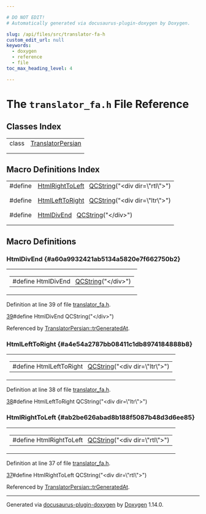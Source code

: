 ```yaml
---

# DO NOT EDIT!
# Automatically generated via docusaurus-plugin-doxygen by Doxygen.

slug: /api/files/src/translator-fa-h
custom_edit_url: null
keywords:
  - doxygen
  - reference
  - file
toc_max_heading_level: 4

---
```


<div class="doxyPage">

# The `translator_fa.h` File Reference



## Classes Index

<table class="doxyMembersIndex">

<tr class="doxyMemberIndexItem">
<td class="doxyMemberIndexItemType" align="left" valign="top">class</td>
<td class="doxyMemberIndexItemName" align="left" valign="top"><a href="/web-doxygen/docs/api/classes/translatorpersian">TranslatorPersian</a></td>
</tr>
<tr class="doxyMemberIndexDescription">
<td class="doxyMemberIndexDescriptionLeft"></td>
<td class="doxyMemberIndexDescriptionRight">
</td>
</tr>
<tr class="doxyMemberIndexSeparator">
<td class="doxyMemberIndexSeparator" colspan="2"></td>
</tr>

</table>

## Macro Definitions Index

<table class="doxyMembersIndex">

<tr class="doxyMemberIndexItem">
<td class="doxyMemberIndexItemType" align="left" valign="top">#define</td>
<td class="doxyMemberIndexItemName" align="left" valign="top"><a href="#ab2be626abad8b188f5087b48d3d6ee85">HtmlRightToLeft</a>&nbsp;&nbsp;&nbsp;<a href="/web-doxygen/docs/api/classes/qcstring">QCString</a>("&lt;div dir=\"rtl\"&gt;")</td>
</tr>
<tr class="doxyMemberIndexDescription">
<td class="doxyMemberIndexDescriptionLeft"></td>
<td class="doxyMemberIndexDescriptionRight">
</td>
</tr>
<tr class="doxyMemberIndexSeparator">
<td class="doxyMemberIndexSeparator" colspan="2"></td>
</tr>

<tr class="doxyMemberIndexItem">
<td class="doxyMemberIndexItemType" align="left" valign="top">#define</td>
<td class="doxyMemberIndexItemName" align="left" valign="top"><a href="#a4e54a2787bb08411c1db8974184888b8">HtmlLeftToRight</a>&nbsp;&nbsp;&nbsp;<a href="/web-doxygen/docs/api/classes/qcstring">QCString</a>("&lt;div dir=\"ltr\"&gt;")</td>
</tr>
<tr class="doxyMemberIndexDescription">
<td class="doxyMemberIndexDescriptionLeft"></td>
<td class="doxyMemberIndexDescriptionRight">
</td>
</tr>
<tr class="doxyMemberIndexSeparator">
<td class="doxyMemberIndexSeparator" colspan="2"></td>
</tr>

<tr class="doxyMemberIndexItem">
<td class="doxyMemberIndexItemType" align="left" valign="top">#define</td>
<td class="doxyMemberIndexItemName" align="left" valign="top"><a href="#a60a9932421ab5134a5820e7f662750b2">HtmlDivEnd</a>&nbsp;&nbsp;&nbsp;<a href="/web-doxygen/docs/api/classes/qcstring">QCString</a>("&lt;/div&gt;")</td>
</tr>
<tr class="doxyMemberIndexDescription">
<td class="doxyMemberIndexDescriptionLeft"></td>
<td class="doxyMemberIndexDescriptionRight">
</td>
</tr>
<tr class="doxyMemberIndexSeparator">
<td class="doxyMemberIndexSeparator" colspan="2"></td>
</tr>

</table>


<div class="doxySectionDef">

## Macro Definitions

### HtmlDivEnd {#a60a9932421ab5134a5820e7f662750b2}

<div class="doxyMemberItem">
<div class="doxyMemberProto">
<table class="doxyMemberLabels">
<tr class="doxyMemberLabels">
<td class="doxyMemberLabelsLeft">
<table class="doxyMemberName">
<tr>
<td class="doxyMemberName">#define HtmlDivEnd&nbsp;&nbsp;&nbsp;<a href="/web-doxygen/docs/api/classes/qcstring">QCString</a>("&lt;/div&gt;")</td>
</tr>
</table>
</td>
</tr>
</table>
</div>
<div class="doxyMemberDoc">



<p>Definition at line 39 of file <a href="/web-doxygen/docs/api/files/src/translator-fa-h">translator_fa.h</a>.</p>


<div class="doxyProgramListing">

<div class="doxyCodeLine"><span class="doxyLineNumber"><a href="#a60a9932421ab5134a5820e7f662750b2">39</a></span><span class="doxyLineContent"><span class="doxyHighlightPreprocessor">#define HtmlDivEnd          QCString("&lt;/div&gt;")</span></span></div>

</div>


<p>Referenced by <a href="/web-doxygen/docs/api/classes/translatorpersian/#abd5222c2f1b5e5a858f8b13d318dba7e">TranslatorPersian::trGeneratedAt</a>.</p>

</div>
</div>

### HtmlLeftToRight {#a4e54a2787bb08411c1db8974184888b8}

<div class="doxyMemberItem">
<div class="doxyMemberProto">
<table class="doxyMemberLabels">
<tr class="doxyMemberLabels">
<td class="doxyMemberLabelsLeft">
<table class="doxyMemberName">
<tr>
<td class="doxyMemberName">#define HtmlLeftToRight&nbsp;&nbsp;&nbsp;<a href="/web-doxygen/docs/api/classes/qcstring">QCString</a>("&lt;div dir=\"ltr\"&gt;")</td>
</tr>
</table>
</td>
</tr>
</table>
</div>
<div class="doxyMemberDoc">



<p>Definition at line 38 of file <a href="/web-doxygen/docs/api/files/src/translator-fa-h">translator_fa.h</a>.</p>


<div class="doxyProgramListing">

<div class="doxyCodeLine"><span class="doxyLineNumber"><a href="#a4e54a2787bb08411c1db8974184888b8">38</a></span><span class="doxyLineContent"><span class="doxyHighlightPreprocessor">#define HtmlLeftToRight     QCString("&lt;div dir=\"ltr\"&gt;")</span></span></div>

</div>

</div>
</div>

### HtmlRightToLeft {#ab2be626abad8b188f5087b48d3d6ee85}

<div class="doxyMemberItem">
<div class="doxyMemberProto">
<table class="doxyMemberLabels">
<tr class="doxyMemberLabels">
<td class="doxyMemberLabelsLeft">
<table class="doxyMemberName">
<tr>
<td class="doxyMemberName">#define HtmlRightToLeft&nbsp;&nbsp;&nbsp;<a href="/web-doxygen/docs/api/classes/qcstring">QCString</a>("&lt;div dir=\"rtl\"&gt;")</td>
</tr>
</table>
</td>
</tr>
</table>
</div>
<div class="doxyMemberDoc">



<p>Definition at line 37 of file <a href="/web-doxygen/docs/api/files/src/translator-fa-h">translator_fa.h</a>.</p>


<div class="doxyProgramListing">

<div class="doxyCodeLine"><span class="doxyLineNumber"><a href="#ab2be626abad8b188f5087b48d3d6ee85">37</a></span><span class="doxyLineContent"><span class="doxyHighlightPreprocessor">#define HtmlRightToLeft     QCString("&lt;div dir=\"rtl\"&gt;")</span></span></div>

</div>


<p>Referenced by <a href="/web-doxygen/docs/api/classes/translatorpersian/#abd5222c2f1b5e5a858f8b13d318dba7e">TranslatorPersian::trGeneratedAt</a>.</p>

</div>
</div>

</div>

<hr/>

<p class="doxyGeneratedBy">Generated via <a href="https://github.com/xpack/docusaurus-plugin-doxygen">docusaurus-plugin-doxygen</a> by <a href="https://www.doxygen.nl">Doxygen</a> 1.14.0.</p>

</div>
